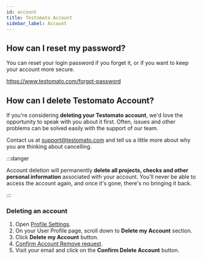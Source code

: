 ```yaml
---
id: account
title: Testomato Account
sidebar_label: Account
---
```


## How can I reset my password?

You can reset your login password if you forget it, or if you want to keep your account more secure.

https://www.testomato.com/forgot-password

## How can I delete Testomato Account?

If you're considering **deleting your Testomato account**, we'd love the 
opportunity to speak with you about it first. Often, issues and other
problems can be solved easily with the support of our team.

Contact us at <support@testomato.com> and tell us a little more about
why you are thinking about cancelling.

:::danger 

Account deletion will permanently **delete all projects, checks and other personal information**
associated with your account. You'll never be able to access the account again, 
and once it's gone, there's no bringing it back.

:::

### Deleting an account

1.  Open [Profile Settings](https://www.testomato.com/user/profile).
2.  On your User Profile page, scroll down to **Delete my Account** section.
3.  Click **Delete my Account** button.
4.  [Confirm Account Remove request](https://www.testomato.com/user/delete/confirm).
5.  Visit your email and click on the **Confirm Delete Account** button.

